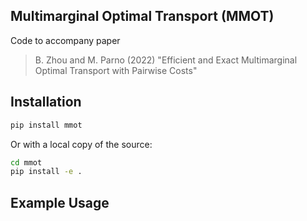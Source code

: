 ## Multimarginal Optimal Transport (MMOT)

Code to accompany paper 

> B. Zhou and M. Parno (2022) "Efficient and Exact Multimarginal Optimal Transport with Pairwise Costs"

## Installation 

```bash 
pip install mmot
```

Or with a local copy of the source:
```bash
cd mmot
pip install -e .
```

## Example Usage

